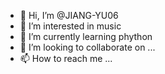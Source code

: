 - 👋 Hi, I’m @JIANG-YU06
- 👀 I’m interested in music
- 🌱 I’m currently learning phython
- 💞️ I’m looking to collaborate on ...
- 📫 How to reach me ...

<!---
JIANG-YU06/JIANG-YU06 is a ✨ special ✨ repository because its `README.md` (this file) appears on your GitHub profile.
You can click the Preview link to take a look at your changes.
--->
